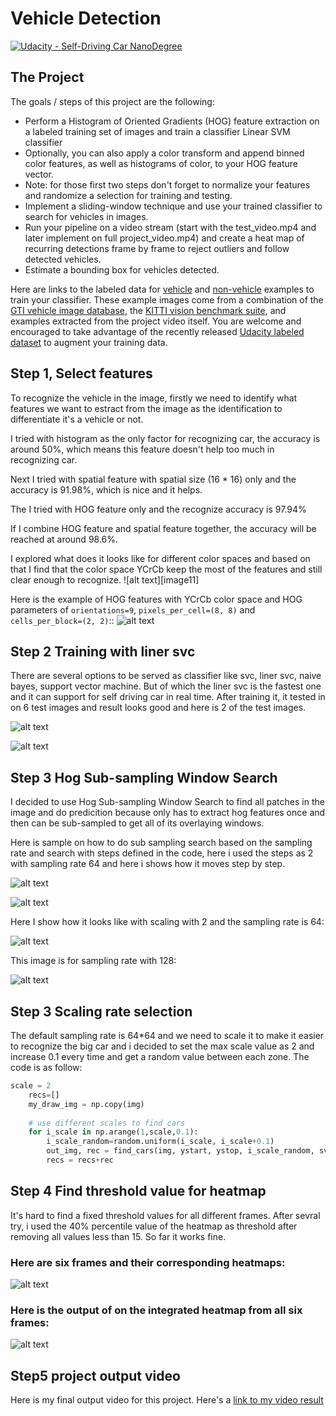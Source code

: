 [//]: # (Image References)
[image1]: ./examples/cars_noncars.jpg
[image2]: ./examples/all_cars_noncars.jpg
[image3]: ./examples/sub_sampling_123.JPG
[image4]: ./examples/sub_sampling_123_scaled.JPG
[image5]: ./examples/sampling_rate_64.JPG
[image6]: ./examples/Sampling_rate_128.JPG
[image7]: ./examples/test_image.JPG
[image8]: ./examples/test_image2.JPG
[image9]: ./examples/heat_map_individual.JPG
[image10]: ./examples/heat_map_consective.JPG
[image10]: ./examples/color_space.JPG
[video1]: ./project_video.mp4
# Vehicle Detection
[![Udacity - Self-Driving Car NanoDegree](https://s3.amazonaws.com/udacity-sdc/github/shield-carnd.svg)](http://www.udacity.com/drive)


The Project
---

The goals / steps of this project are the following:

* Perform a Histogram of Oriented Gradients (HOG) feature extraction on a labeled training set of images and train a classifier Linear SVM classifier
* Optionally, you can also apply a color transform and append binned color features, as well as histograms of color, to your HOG feature vector. 
* Note: for those first two steps don't forget to normalize your features and randomize a selection for training and testing.
* Implement a sliding-window technique and use your trained classifier to search for vehicles in images.
* Run your pipeline on a video stream (start with the test_video.mp4 and later implement on full project_video.mp4) and create a heat map of recurring detections frame by frame to reject outliers and follow detected vehicles.
* Estimate a bounding box for vehicles detected.

Here are links to the labeled data for [vehicle](https://s3.amazonaws.com/udacity-sdc/Vehicle_Tracking/vehicles.zip) and [non-vehicle](https://s3.amazonaws.com/udacity-sdc/Vehicle_Tracking/non-vehicles.zip) examples to train your classifier.  These example images come from a combination of the [GTI vehicle image database](http://www.gti.ssr.upm.es/data/Vehicle_database.html), the [KITTI vision benchmark suite](http://www.cvlibs.net/datasets/kitti/), and examples extracted from the project video itself.   You are welcome and encouraged to take advantage of the recently released [Udacity labeled dataset](https://github.com/udacity/self-driving-car/tree/master/annotations) to augment your training data.  

Step 1, Select features
---
To recognize the vehicle in the image, firstly we need to identify what features we want to estract from the image as the identification to differentiate it's a vehicle or not. 

I tried with histogram as the only factor for recognizing car, the accuracy is around 50%, which means this feature doesn't help too much in recognizing car. 

Next I tried with spatial feature with spatial size (16 * 16) only and the accuracy is 91.98%, which is nice and it helps.

The I tried with HOG feature only and the recognize accuracy is 97.94%

If I combine HOG feature and spatial feature together, the accuracy will be reached at around 98.6%.

I explored what does it looks like for different color spaces and based on that I find that the color space YCrCb keep the most of the features and still clear enough to recognize.
![alt text][image11]

Here is the example of HOG features with YCrCb color space and HOG parameters of `orientations=9`, `pixels_per_cell=(8, 8)` and `cells_per_block=(2, 2)`::
![alt text][image1]

Step 2 Training with liner svc
---

There are several options to be served as classifier like svc, liner svc, naive bayes, support vector machine. But of which the liner svc is the fastest one and it can support for self driving car in real time. After training it, it tested in on  6 test images and result looks good and here is 2 of the test images.

![alt text][image7]

![alt text][image8]

Step 3 Hog Sub-sampling Window Search 
---
I decided to use Hog Sub-sampling Window Search to find all patches in the image and do predicition because only has to extract hog features once and then can be sub-sampled to get all of its overlaying windows.

Here is sample on how to do sub sampling search based on the sampling rate and search with steps defined in the code, here i used the steps as 2 with sampling rate 64 and here i shows how it moves step by step.


![alt text][image3]

![alt text][image4]

Here I show how it looks like with scaling with 2 and the sampling rate is 64:

![alt text][image5]

This image is for sampling rate with 128: 

![alt text][image6]

Step 3 Scaling rate selection
---
The default sampling rate is 64*64 and we need to scale it to make it easier to recognize the big car and i decided to set the max scale value as 2 and increase 0.1 every time and get a random value between each zone. The code is as follow:
```python
scale = 2
    recs=[]
    my_draw_img = np.copy(img)
    
    # use different scales to find cars
    for i_scale in np.arange(1,scale,0.1):
        i_scale_random=random.uniform(i_scale, i_scale+0.1)
        out_img, rec = find_cars(img, ystart, ystop, i_scale_random, svc, X_scaler, orient, pix_per_cell, cell_per_block, spatial_size, hist_bins)
        recs = recs+rec 
```


Step 4 Find threshold value for heatmap
---

It's hard to find a fixed threshold values for all different frames. After sevral try, i used the 40% percentile value of the heatmap as threshold after removing all values less than 15. So far it works fine.

### Here are six frames and their corresponding heatmaps:

![alt text][image9]

### Here is the output of on the integrated heatmap from all six frames:
![alt text][image10]

Step5 project output video
---

Here is my final output video for this project. 
Here's a [link to my video result](./project5.mp4)